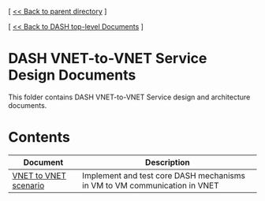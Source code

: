 [ [ << Back to parent directory](../README.md) ]

[ [ << Back to DASH top-level Documents](../../README.md#contents) ]

# DASH VNET-to-VNET Service Design Documents

This folder contains DASH VNET-to-VNET Service design and architecture documents.

# Contents

| Document                                               | Description                                |
| ------------------------------------------------------ | ------------------------------------------ |
|[VNET to VNET scenario](vnet-to-vnet-service.md)|Implement and test core DASH mechanisms in VM to VM communication in VNET|
